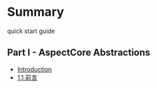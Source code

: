 # Summary
quick start guide
## Part I - AspectCore Abstractions
* [Introduction](README.md)
* [1.1 前言](abstractions/README.md)

